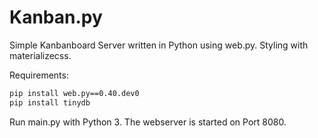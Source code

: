 # Kanban.py
Simple Kanbanboard Server written in Python using web.py. Styling with materializecss.

Requirements:
```bash
pip install web.py==0.40.dev0
pip install tinydb
```

Run main.py with Python 3. The webserver is started on Port 8080.
